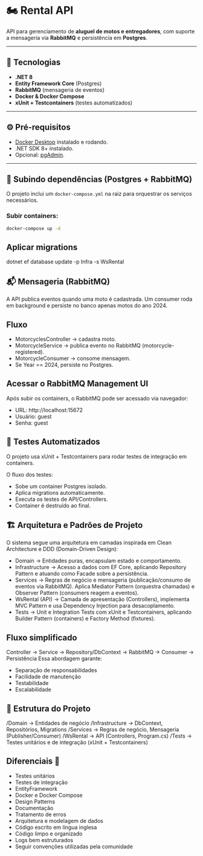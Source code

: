 # 🏍️ Rental API

API para gerenciamento de **aluguel de motos e entregadores**, com suporte a mensageria via **RabbitMQ** e persistência em **Postgres**.

---

## 🚀 Tecnologias

- **.NET 8**
- **Entity Framework Core** (Postgres)
- **RabbitMQ** (mensageria de eventos)
- **Docker & Docker Compose**
- **xUnit + Testcontainers** (testes automatizados)

---

## ⚙️ Pré-requisitos

- [Docker Desktop](https://www.docker.com/products/docker-desktop/) instalado e rodando.
- .NET SDK 8+ instalado.
- Opcional: [pgAdmin](https://www.pgadmin.org/).

---

## 🐳 Subindo dependências (Postgres + RabbitMQ)

O projeto inclui um `docker-compose.yml` na raiz para orquestrar os serviços necessários.

### Subir containers:
```bash
docker-compose up -d
```

## Aplicar migrations
dotnet ef database update -p Infra -s WsRental

## 📬 Mensageria (RabbitMQ)

A API publica eventos quando uma moto é cadastrada.
Um consumer roda em background e persiste no banco apenas motos do ano 2024.

## Fluxo
 - MotorcyclesController → cadastra moto.
 - MotorcycleService → publica evento no RabbitMQ (motorcycle-registered).
 - MotorcycleConsumer → consome mensagem.
 - Se Year == 2024, persiste no Postgres.

## Acessar o RabbitMQ Management UI
Após subir os containers, o RabbitMQ pode ser acessado via navegador:
 - URL: http://localhost:15672
 - Usuário: guest
 - Senha: guest

## 🧪 Testes Automatizados
O projeto usa xUnit + Testcontainers para rodar testes de integração em containers.

O fluxo dos testes:
 - Sobe um container Postgres isolado.
 - Aplica migrations automaticamente.
 - Executa os testes de API/Controllers.
 - Container é destruído ao final.

## 🏗️ Arquitetura e Padrões de Projeto
O sistema segue uma arquitetura em camadas inspirada em Clean Architecture e DDD (Domain-Driven Design):
 - Domain → Entidades puras, encapsulam estado e comportamento.
 - Infrastructure → Acesso a dados com EF Core, aplicando Repository Pattern e atuando como Facade sobre a persistência.
 - Services → Regras de negócio e mensageria (publicação/consumo de eventos via RabbitMQ). Aplica Mediator Pattern (orquestra chamadas) e Observer Pattern (consumers reagem a eventos).
 - WsRental (API) → Camada de apresentação (Controllers), implementa MVC Pattern e usa Dependency Injection para desacoplamento.
 - Tests → Unit e Integration Tests com xUnit e Testcontainers, aplicando Builder Pattern (containers) e Factory Method (fixtures).

## Fluxo simplificado
Controller → Service → Repository/DbContext → RabbitMQ → Consumer → Persistência
Essa abordagem garante:
 - Separação de responsabilidades
 - Facilidade de manutenção
 - Testabilidade
 - Escalabilidade

## 📂 Estrutura do Projeto
/Domain                 -> Entidades de negócio
/Infrastructure         -> DbContext, Repositórios, Migrations
/Services               -> Regras de negócio, Mensageria (Publisher/Consumer)
/WsRental               -> API (Controllers, Program.cs)
/Tests                  -> Testes unitários e de integração (xUnit + Testcontainers)

## Diferenciais 🚀
- Testes unitários
- Testes de integração
- EntityFramework
- Docker e Docker Compose
- Design Patterns
- Documentação
- Tratamento de erros
- Arquitetura e modelagem de dados
- Código escrito em língua inglesa
- Código limpo e organizado
- Logs bem estruturados
- Seguir convenções utilizadas pela comunidade